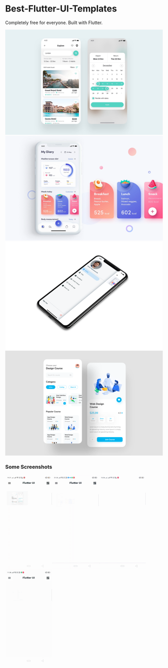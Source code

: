 # Best-Flutter-UI-Templates
Completely free for everyone.
Built with Flutter.

![Image](assets/hotel/hotel_booking.png)
![Image](assets/fitness_app/fitness_app.png)
![Image](images/custom_drawer.png)
![Image](assets/design_course/design_course.png)

### Some Screenshots

<img src="images/hotel_booking.gif" height="300em"><img src="images/custom_drawer.gif" height="300em"><img src="images/fitness_app.gif" height="300em" /> <img src="images/design_course.gif" height="300em" />
